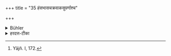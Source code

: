 +++
title = "35 हंसभासचक्रवाकसुपर्णाश्च"

+++

<details><summary>Bühler</summary>

35. Likewise the swan, the Bhāsa, the Brāhmaṇī duck, and the falcon. [^23] 


[^23]:  Yājñ. I, 172.
</details>

<details><summary>हरदत्त-टीका</summary>

## सूत्रम्
हंसभासचक्रवाकसुपणाश्व॥ ३५ ॥
### टिप्पनी
हंसः प्रसिद्धः। भासः श्येनाकृतिः पीनतुण्डः । चक्रवाकः मिथुनचरः । सुपर्णः श्येनः। एते चाऽभक्ष्याः ॥ ३५ ॥
</details>
